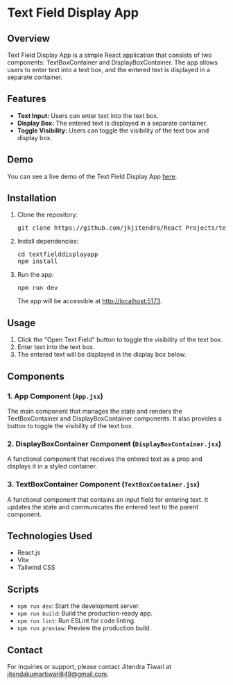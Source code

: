 # Text Field Display App

## Overview

Text Field Display App is a simple React application that consists of two components: TextBoxContainer and DisplayBoxContainer. The app allows users to enter text into a text box, and the entered text is displayed in a separate container.

## Features

* **Text Input:** Users can enter text into the text box.
* **Display Box:** The entered text is displayed in a separate container.
* **Toggle Visibility:** Users can toggle the visibility of the text box and display box.

## Demo

You can see a live demo of the Text Field Display App [here]().

## Installation

1. Clone the repository:

   <pre>git clone https://github.com/jkjitendra/React_Projects/textfielddisplayapp.git
   </pre>
2. Install dependencies:

   <pre>cd textfielddisplayapp
   npm install
   </pre>
3. Run the app:

   <pre>npm run dev
   </pre>

   The app will be accessible at [http://localhost:5173]().

## Usage

1. Click the "Open Text Field" button to toggle the visibility of the text box.
2. Enter text into the text box.
3. The entered text will be displayed in the display box below.

## Components

### 1. App Component (`App.jsx`)

The main component that manages the state and renders the TextBoxContainer and DisplayBoxContainer components. It also provides a button to toggle the visibility of the text box.

### 2. DisplayBoxContainer Component (`DisplayBoxContainer.jsx`)

A functional component that receives the entered text as a prop and displays it in a styled container.

### 3. TextBoxContainer Component (`TextBoxContainer.jsx`)

A functional component that contains an input field for entering text. It updates the state and communicates the entered text to the parent component.

## Technologies Used

* React.js
* Vite
* Tailwind CSS

## Scripts

* `npm run dev`: Start the development server.
* `npm run build`: Build the production-ready app.
* `npm run lint`: Run ESLint for code linting.
* `npm run preview`: Preview the production build.

## Contact

For inquiries or support, please contact Jitendra Tiwari at [jitendakumartiwari849@gmail.com]().
